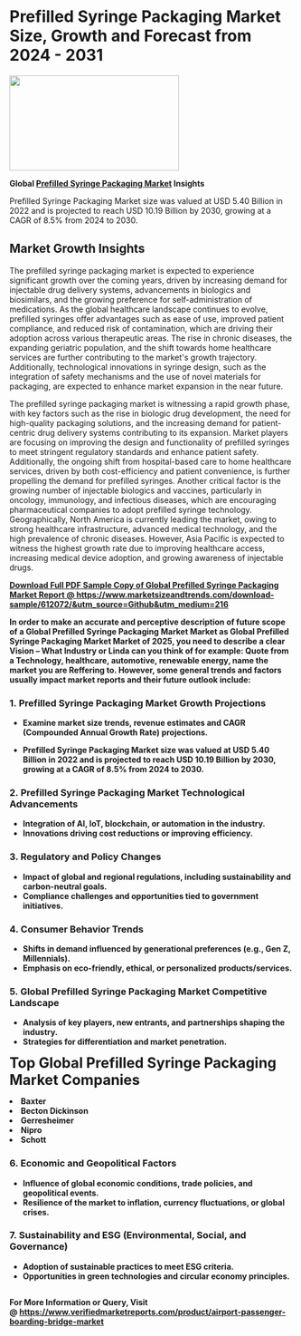 <H1>Prefilled Syringe Packaging Market Size, Growth and Forecast from 2024 - 2031</H1><img class="aligncenter size-medium wp-image-584254" src="https://thirdeyenews.in/wp-content/uploads/2024/09/Global-Market-Research-300x168.jpeg" alt="" width="300" height="168" /><p><strong>Global&nbsp;<a href="https://www.marketsizeandtrends.com/download-sample/612072/&amp;utm_source=Github&utm_medium=216">Prefilled Syringe Packaging Market</a> Insights</strong></p><p>Prefilled Syringe Packaging Market size was valued at USD 5.40 Billion in 2022 and is projected to reach USD 10.19 Billion by 2030, growing at a CAGR of 8.5% from 2024 to 2030.</p><p><h2>Market Growth Insights</h2> <p>The prefilled syringe packaging market is expected to experience significant growth over the coming years, driven by increasing demand for injectable drug delivery systems, advancements in biologics and biosimilars, and the growing preference for self-administration of medications. As the global healthcare landscape continues to evolve, prefilled syringes offer advantages such as ease of use, improved patient compliance, and reduced risk of contamination, which are driving their adoption across various therapeutic areas. The rise in chronic diseases, the expanding geriatric population, and the shift towards home healthcare services are further contributing to the market's growth trajectory. Additionally, technological innovations in syringe design, such as the integration of safety mechanisms and the use of novel materials for packaging, are expected to enhance market expansion in the near future.</p> <p><strong><a href="#"></a></strong></p> <p>The prefilled syringe packaging market is witnessing a rapid growth phase, with key factors such as the rise in biologic drug development, the need for high-quality packaging solutions, and the increasing demand for patient-centric drug delivery systems contributing to its expansion. Market players are focusing on improving the design and functionality of prefilled syringes to meet stringent regulatory standards and enhance patient safety. Additionally, the ongoing shift from hospital-based care to home healthcare services, driven by both cost-efficiency and patient convenience, is further propelling the demand for prefilled syringes. Another critical factor is the growing number of injectable biologics and vaccines, particularly in oncology, immunology, and infectious diseases, which are encouraging pharmaceutical companies to adopt prefilled syringe technology. Geographically, North America is currently leading the market, owing to strong healthcare infrastructure, advanced medical technology, and the high prevalence of chronic diseases. However, Asia Pacific is expected to witness the highest growth rate due to improving healthcare access, increasing medical device adoption, and growing awareness of injectable drugs. <p><strong><a href="#"></p><p><span class=""><strong>Download Full PDF Sample Copy of Global Prefilled Syringe Packaging Market Report</strong> @ <a href="https://www.marketsizeandtrends.com/download-sample/612072/&amp;utm_source=Github&utm_medium=216" target="_blank">https://www.marketsizeandtrends.com/download-sample/612072/&amp;utm_source=Github&utm_medium=216</a></span></p><p>In order to make an accurate and perceptive description of future scope of a Global&nbsp;Prefilled Syringe Packaging Market Market as Global&nbsp;Prefilled Syringe Packaging Market Market of 2025, you need to describe a clear Vision &ndash; What Industry or Linda can you think of for example: Quote from a Technology, healthcare, automotive, renewable energy, name the market you are Reffering to. However, some general trends and factors usually impact market reports and their future outlook include:</p><h3>1.&nbsp;<strong>Prefilled Syringe Packaging Market Growth Projections</strong></h3><ul><li>Examine market size trends, revenue estimates and CAGR (Compounded Annual Growth Rate) projections.</li><li><p>Prefilled Syringe Packaging Market size was valued at USD 5.40 Billion in 2022 and is projected to reach USD 10.19 Billion by 2030, growing at a CAGR of 8.5% from 2024 to 2030.</p></li></ul><h3>2.&nbsp;<strong>Prefilled Syringe Packaging Market Technological Advancements</strong></h3><ul><li>Integration of AI, IoT, blockchain, or automation in the industry.</li><li>Innovations driving cost reductions or improving efficiency.</li></ul><h3>3.&nbsp;<strong>Regulatory and Policy Changes</strong></h3><ul><li>Impact of global and regional regulations, including sustainability and carbon-neutral goals.</li><li>Compliance challenges and opportunities tied to government initiatives.</li></ul><h3>4.&nbsp;<strong>Consumer Behavior Trends</strong></h3><ul><li>Shifts in demand influenced by generational preferences (e.g., Gen Z, Millennials).</li><li>Emphasis on eco-friendly, ethical, or personalized products/services.</li></ul><h3>5.&nbsp;<strong>Global Prefilled Syringe Packaging Market Competitive Landscape</strong></h3><ul><li>Analysis of key players, new entrants, and partnerships shaping the industry.</li><li>Strategies for differentiation and market penetration.</li></ul><p data-pm-slice="1 1 []"><span style="color: inherit; font-family: inherit; font-size: 25px;">Top Global Prefilled Syringe Packaging Market Companies</span></p><div class="" data-test-id=""><p><li>Baxter</li><li> Becton Dickinson</li><li> Gerresheimer</li><li> Nipro</li><li> Schott</li></p></div><h3>6.&nbsp;<strong>Economic and Geopolitical Factors</strong></h3><ul><li>Influence of global economic conditions, trade policies, and geopolitical events.</li><li>Resilience of the market to inflation, currency fluctuations, or global crises.</li></ul><h3>7.&nbsp;<strong>Sustainability and ESG (Environmental, Social, and Governance)</strong></h3><ul><li>Adoption of sustainable practices to meet ESG criteria.</li><li>Opportunities in green technologies and circular economy principles.</li></ul><h2><strong style="font-size: 14px;">For More Information or Query, Visit @&nbsp;</strong><a style="background-color: #ffffff; font-size: 14px;" href="https://www.marketsizeandtrends.com/report/prefilled-syringe-packaging-market/" target="_blank">https://www.verifiedmarketreports.com/product/airport-passenger-boarding-bridge-market</a></h2>
